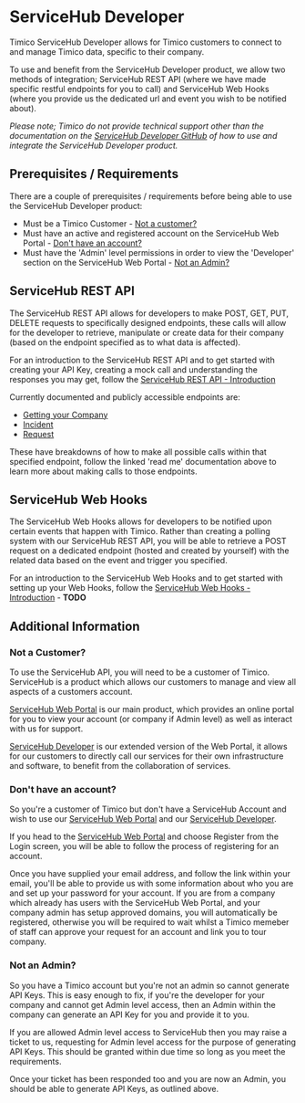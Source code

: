 # ServiceHub Developer

Timico ServiceHub Developer allows for Timico customers to connect to and manage Timico data, specific to their company.

To use and benefit from the ServiceHub Developer product, we allow two methods of integration; ServiceHub REST API (where we have made specific restful endpoints for you to call) and ServiceHub Web Hooks (where you provide us the dedicated url and event you wish to be notified about).

*Please note; Timico do not provide technical support other than the documentation on the [ServiceHub Developer GitHub](https://github.com/timicoltd/ServiceHub-Developer) of how to use and integrate the ServiceHub Developer product.*

## Prerequisites / Requirements

There are a couple of prerequisites / requirements before being able to use the ServiceHub Developer product:

* Must be a Timico Customer - [Not a customer?](#not-a-customer)
* Must have an active and registered account on the ServiceHub Web Portal - [Don't have an account?](#dont-have-an-account)
* Must have the 'Admin' level permissions in order to view the 'Developer' section on the ServiceHub Web Portal - [Not an Admin?](#not-an-admin)

## ServiceHub REST API

The ServiceHub REST API allows for developers to make POST, GET, PUT, DELETE requests to specifically designed endpoints, these calls will allow for the developer to retrieve, manipulate or create data for their company (based on the endpoint specified as to what data is affected).

For an introduction to the ServiceHub REST API and to get started with creating your API Key, creating a mock call and understanding the responses you may get, follow the [ServiceHub REST API - Introduction](https://github.com/timicoltd/ServiceHub-Developer/blob/master/ServiceHub%20REST%20API%20Introduction.md)

Currently documented and publicly accessible endpoints are:

* [Getting your Company](https://github.com/timicoltd/ServiceHub-Developer/blob/master/ServiceHub%20REST%20API%20Introduction.md#example-call-getting-your-company)
* [Incident](https://github.com/timicoltd/ServiceHub-Developer/blob/master/examples/curl/incident/README.md)
* [Request](https://github.com/timicoltd/ServiceHub-Developer/blob/master/examples/curl/request/README.md)

These have breakdowns of how to make all possible calls within that specified endpoint, follow the linked 'read me' documentation above to learn more about making calls to those endpoints.

## ServiceHub Web Hooks

The ServiceHub Web Hooks allows for developers to be notified upon certain events that happen with Timico. Rather than creating a polling system with our ServiceHub REST API, you will be able to retrieve a POST request on a dedicated endpoint (hosted and created by yourself) with the related data based on the event and trigger you specified.

For an introduction to the ServiceHub Web Hooks and to get started with setting up your Web Hooks, follow the [ServiceHub Web Hooks - Introduction]() - **TODO**

## Additional Information

### Not a Customer?

To use the ServiceHub API, you will need to be a customer of Timico. ServiceHub is a product which allows our customers to manage and view all aspects of a customers account. 

[ServiceHub Web Portal](https://portal.timico.com) is our main product, which provides an online portal for you to view your account (or company if Admin level) as well as interact with us for support. 

[ServiceHub Developer](https://github.com/timicoltd/ServiceHub-Developer) is our extended version of the Web Portal, it allows for our customers to directly call our services for their own infrastructure and software, to benefit from the collaboration of services.

### Don't have an account?

So you're a customer of Timico but don't have a ServiceHub Account and wish to use our [ServiceHub Web Portal](https://portal.timico.com) and our [ServiceHub Developer](https://github.com/timicoltd/ServiceHub-Developer).

If you head to the [ServiceHub Web Portal](https://portal.timico.com/login) and choose Register from the Login screen, you will be able to follow the process of registering for an account.

Once you have supplied your email address, and follow the link within your email, you'll be able to provide us with some information about who you are and set up your password for your account. If you are from a company which already has users with the ServiceHub Web Portal, and your company admin has setup approved domains, you will automatically be registered, otherwise you will be required to wait whilst a Timico memeber of staff can approve your request for an account and link you to tour company.

### Not an Admin?

So you have a Timico account but you're not an admin so cannot generate API Keys. This is easy enough to fix, if you're the developer for your company and cannot get Admin level access, then an Admin within the company can generate an API Key for you and provide it to you.

If you are allowed Admin level access to ServiceHub then you may raise a ticket to us, requesting for Admin level access for the purpose of generating API Keys. This should be granted within due time so long as you meet the requirements.

Once your ticket has been responded too and you are now an Admin, you should be able to generate API Keys, as outlined above.
